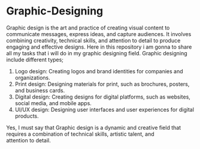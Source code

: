 # Graphic-Designing
Graphic design is the art and practice of creating visual content to communicate messages, express ideas, and capture audiences. It involves combining creativity, technical skills, and attention to detail to produce engaging and effective designs.
Here in this repository i am gonna to share all my tasks that i will do in my graphic designing field. Graphic designing include different types;
1. Logo design: Creating logos and brand identities for companies and organizations.
2. Print design: Designing materials for print, such as brochures, posters, and business cards.
3. Digital design: Creating designs for digital platforms, such as websites, social media, and mobile apps.
4. UI/UX design: Designing user interfaces and user experiences for digital products.

Yes, I must say that Graphic design is a dynamic and creative field that requires a combination of technical skills, artistic talent, and attention to detail.
